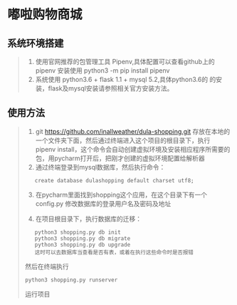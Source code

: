 # 嘟啦购物商城
## 系统环境搭建
> 1. 使用官网推荐的包管理工具 Pipenv,具体配置可以查看github上的pipenv
>    安装使用 python3 -m pip install pipenv
> 2. 系统使用 python3.6 + flask 1.1 + mysql 5.2,具体python3.6的
>    的安装，flask及mysql安装请参照相关官方安装方法。

## 使用方法
> 1. git https://github.com/inallweather/dula-shopping.git
>    存放在本地的一个文件夹下面，然后通过终端进入这个项目的根目录下，执行
>    pipenv install，这个命令会自动创建虚拟环境及安装相应程序所需要的
>    包，用pycharm打开后，把刚才创建的虚拟环境配置给解析器
> 2. 通过终端登录到mysql数据库，然后执行命令：
>```
>    create database dulashopping default charset utf8;
>  ```  
> 3. 在pycharm里面找到shopping这个应用，在这个目录下有一个config.py
>    修改数据库的登录用户名及密码及地址
>
> 4. 在项目根目录下，执行数据库的迁移：
>```
>    python3 shopping.py db init
>    python3 shopping.py db migrate
>    python3 shopping.py db upgrade
>    这时可以去数据库当查看是否有表，或着在执行这些命令时是否报错
> ```
>然后在终端执行
>```
> python3 shopping.py runserver
>```
>运行项目
>

